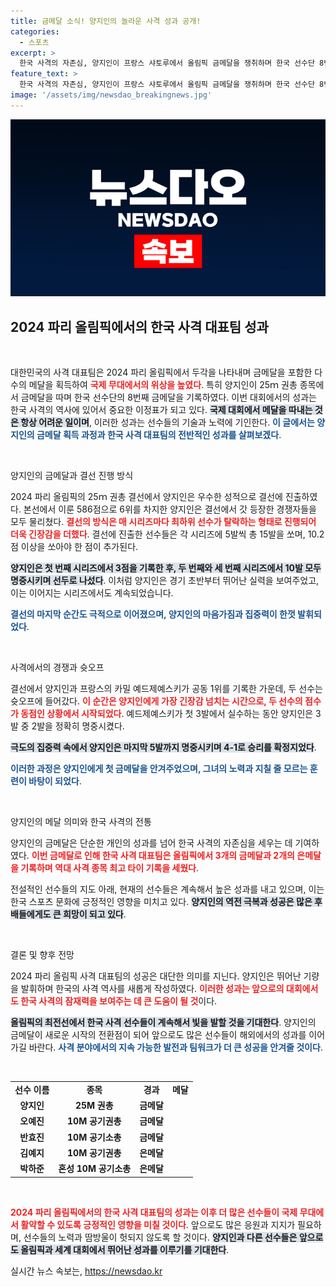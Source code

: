 ```yaml
---
title: 금메달 소식! 양지인의 놀라운 사격 성과 공개!
categories:
  - 스포츠
excerpt: >
  한국 사격의 자존심, 양지인이 프랑스 샤토루에서 올림픽 금메달을 쟁취하며 한국 선수단 8번째 금메달을 안겼다! 긴장감 넘치는 순간들 속에서 이루어진 이번 결선의 승리는 사격 대표팀에게 3번째 금메달이자 역대 최고 기록을 달성하는 쾌거였다.
feature_text: >
  한국 사격의 자존심, 양지인이 프랑스 샤토루에서 올림픽 금메달을 쟁취하며 한국 선수단 8번째 금메달을 안겼다! 긴장감 넘치는 순간들 속에서 이루어진 이번 결선의 승리는 사격 대표팀에게 3번째 금메달이자 역대 최고 기록을 달성하는 쾌거였다.
image: '/assets/img/newsdao_breakingnews.jpg'
---
```


<p><img src="/assets/img/newsdao_breakingnews.jpg" alt="cryptoinkorea 속보" /></p>

<h2 data-ke-size="size26">2024 파리 올림픽에서의 한국 사격 대표팀 성과</h2>

<p data-ke-size="size16">&nbsp;</p>

<p>대한민국의 사격 대표팀은 2024 파리 올림픽에서 두각을 나타내며 금메달을 포함한 다수의 메달을 획득하여 <b><span style="color: #ee2323;">국제 무대에서의 위상을 높였다</span></b>. 특히 양지인이 25ｍ 권총 종목에서 금메달을 따며 한국 선수단의 8번째 금메달을 기록하였다. 이번 대회에서의 성과는 한국 사격의 역사에 있어서 중요한 이정표가 되고 있다. <b><span style="background-color: #21538527;">국제 대회에서 메달을 따내는 것은 항상 어려운 일이며</span></b>, 이러한 성과는 선수들의 기술과 노력에 기인한다. <b><span style="color: #1a5490;">이 글에서는 양지인의 금메달 획득 과정과 한국 사격 대표팀의 전반적인 성과를 살펴보겠다</span></b>.</p>

<p data-ke-size="size16">&nbsp;</p>

<p>양지인의 금메달과 결선 진행 방식</p>

<p>2024 파리 올림픽의 25ｍ 권총 결선에서 양지인은 우수한 성적으로 결선에 진출하였다. 본선에서 이룬 586점으로 6위를 차지한 양지인은 결선에서 갓 등장한 경쟁자들을 모두 물리쳤다. <b><span style="color: #ee2323;">결선의 방식은 매 시리즈마다 최하위 선수가 탈락하는 형태로 진행되어 더욱 긴장감을 더했다</span></b>. 결선에 진출한 선수들은 각 시리즈에 5발씩 총 15발을 쏘며, 10.2점 이상을 쏘아야 한 점이 추가된다. </p>

<p><b><span style="background-color: #21538527;">양지인은 첫 번째 시리즈에서 3점을 기록한 후, 두 번째와 세 번째 시리즈에서 10발 모두 명중시키며 선두로 나섰다</span></b>. 이처럼 양지인은 경기 초반부터 뛰어난 실력을 보여주었고, 이는 이어지는 시리즈에서도 계속되었습니다. </p>

<p><b><span style="color: #1a5490;">결선의 마지막 순간도 극적으로 이어졌으며, 양지인의 마음가짐과 집중력이 한껏 발휘되었다</span></b>.</p>

<p data-ke-size="size16">&nbsp;</p>

<p>사격에서의 경쟁과 슛오프</p>

<p>결선에서 양지인과 프랑스의 카밀 예드제예스키가 공동 1위를 기록한 가운데, 두 선수는 슛오프에 들어갔다. <b><span style="color: #ee2323;">이 순간은 양지인에게 가장 긴장감 넘치는 시간으로, 두 선수의 점수가 동점인 상황에서 시작되었다</span></b>. 예드제예스키가 첫 3발에서 실수하는 동안 양지인은 3발 중 2발을 정확히 명중시켰다. </p>

<p><b><span style="background-color: #21538527;">극도의 집중력 속에서 양지인은 마지막 5발까지 명중시키며 4-1로 승리를 확정지었다</span></b>. </p>

<p><b><span style="color: #1a5490;">이러한 과정은 양지인에게 첫 금메달을 안겨주었으며, 그녀의 노력과 지칠 줄 모르는 훈련이 바탕이 되었다</span></b>. </p>

<p data-ke-size="size16">&nbsp;</p>

<p>양지인의 메달 의미와 한국 사격의 전통</p>

<p>양지인의 금메달은 단순한 개인의 성과를 넘어 한국 사격의 자존심을 세우는 데 기여하였다. <b><span style="color: #ee2323;">이번 금메달로 인해 한국 사격 대표팀은 올림픽에서 3개의 금메달과 2개의 은메달을 기록하며 역대 사격 종목 최고 타이 기록을 세웠다</span></b>. </p>

<p>전설적인 선수들의 지도 아래, 현재의 선수들은 계속해서 높은 성과를 내고 있으며, 이는 한국 스포츠 문화에 긍정적인 영향을 미치고 있다. <b><span style="background-color: #21538527;">양지인의 역전 극복과 성공은 많은 후배들에게도 큰 희망이 되고 있다</span></b>.</p>

<p data-ke-size="size16">&nbsp;</p>

<p>결론 및 향후 전망</p>

<p>2024 파리 올림픽 사격 대표팀의 성공은 대단한 의미를 지닌다. 양지인은 뛰어난 기량을 발휘하며 한국의 사격 역사를 새롭게 작성하였다. <b><span style="color: #ee2323;">이러한 성과는 앞으로의 대회에서도 한국 사격의 잠재력을 보여주는 데 큰 도움이 될 것</span></b>이다. </p>

<p><b><span style="background-color: #21538527;">올림픽의 최전선에서 한국 사격 선수들이 계속해서 빛을 발할 것을 기대한다</span></b>. 양지인의 금메달이 새로운 시작의 전환점이 되어 앞으로도 많은 선수들이 해외에서의 성과를 이어가길 바란다. <b><span style="color: #1a5490;">사격 분야에서의 지속 가능한 발전과 팀워크가 더 큰 성공을 안겨줄 것이다</span></b>. </p>

<p data-ke-size="size16">&nbsp;</p> 

<table style="width: 100%; border-collapse: collapse;">
<tr>
<td style="text-align: center; height: 17px;"><b>선수 이름</b></td>
<td style="text-align: center; height: 17px;"><b>종목</b></td>
<td style="text-align: center; height: 17px;"><b>경과</b></td>
<td style="text-align: center; height: 17px;"><b>메달</b></td>
</tr>
<tr>
<td style="text-align: center; height: 17px;"><b>양지인</b></td>
<td style="text-align: center; height: 17px;"><b>25M 권총</b></td>
<td style="text-align: center; height: 17px;"><b>금메달</b></td>
</tr>
<tr>
<td style="text-align: center; height: 17px;"><b>오예진</b></td>
<td style="text-align: center; height: 17px;"><b>10M 공기권총</b></td>
<td style="text-align: center; height: 17px;"><b>금메달</b></td>
</tr>
<tr>
<td style="text-align: center; height: 17px;"><b>반효진</b></td>
<td style="text-align: center; height: 17px;"><b>10M 공기소총</b></td>
<td style="text-align: center; height: 17px;"><b>금메달</b></td>
</tr>
<tr>
<td style="text-align: center; height: 17px;"><b>김예지</b></td>
<td style="text-align: center; height: 17px;"><b>10M 공기권총</b></td>
<td style="text-align: center; height: 17px;"><b>은메달</b></td>
</tr>
<tr>
<td style="text-align: center; height: 17px;"><b>박하준</b></td>
<td style="text-align: center; height: 17px;"><b>혼성 10M 공기소총</b></td>
<td style="text-align: center; height: 17px;"><b>은메달</b></td>
</tr>
</table>

<p data-ke-size="size16">&nbsp;</p>

<p><b><span style="color: #ee2323;">2024 파리 올림픽에서의 한국 사격 대표팀의 성과는 이후 더 많은 선수들이 국제 무대에서 활약할 수 있도록 긍정적인 영향을 미칠 것이다</span></b>. 앞으로도 많은 응원과 지지가 필요하며, 선수들의 노력과 땀방울이 헛되지 않도록 할 것이다. <b><span style="background-color: #21538527;">양지인과 다른 선수들은 앞으로도 올림픽과 세계 대회에서 뛰어난 성과를 이루기를 기대한다</span></b>.</p>
실시간 뉴스 속보는, <a href="https://newsdao.kr" rel="dofollow">https://newsdao.kr</a>


